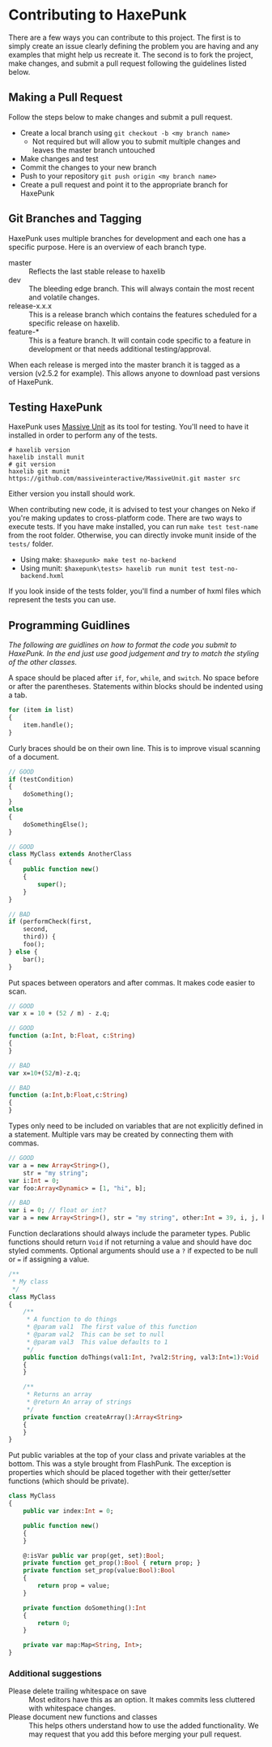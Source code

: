 # Contributing to HaxePunk

There are a few ways you can contribute to this project. The first is to simply create an issue clearly defining the problem you are having and any examples that might help us recreate it. The second is to fork the project, make changes, and submit a pull request following the guidelines listed below.

## Making a Pull Request

Follow the steps below to make changes and submit a pull request.

* Create a local branch using `git checkout -b <my branch name>`
  * Not required but will allow you to submit multiple changes and leaves the master branch untouched
* Make changes and test
* Commit the changes to your new branch
* Push to your repository `git push origin <my branch name>`
* Create a pull request and point it to the appropriate branch for HaxePunk

## Git Branches and Tagging

HaxePunk uses multiple branches for development and each one has a specific purpose. Here is an overview of each branch type.

<dl>
	<dt>master</dt>
	<dd>Reflects the last stable release to haxelib</dd>
	<dt>dev</dt>
	<dd>The bleeding edge branch. This will always contain the most recent and volatile changes.</dd>
	<dt>release-x.x.x</dt>
	<dd>This is a release branch which contains the features scheduled for a specific release on haxelib.</dd>
	<dt>feature-*</dt>
	<dd>This is a feature branch. It will contain code specific to a feature in development or that needs additional testing/approval.</dd>
</dl>

When each release is merged into the master branch it is tagged as a version (v2.5.2 for example). This allows anyone to download past versions of HaxePunk.

## Testing HaxePunk

HaxePunk uses [Massive Unit](https://github.com/massiveinteractive/MassiveUnit) as its tool for testing. You'll need to have it installed in order to perform any of the tests. 
```shell
# haxelib version
haxelib install munit
# git version
haxelib git munit https://github.com/massiveinteractive/MassiveUnit.git master src
```
Either version you install should work.

When contributing new code, it is advised to test your changes on Neko if you're making updates to cross-platform code. There are two ways to execute tests. If you have make installed, you can run `make test test-name` from the root folder. Otherwise, you can directly invoke munit inside of the `tests/` folder.

* Using make: `$haxepunk> make test no-backend`
* Using munit: `$haxepunk\tests> haxelib run munit test test-no-backend.hxml`

If you look inside of the tests folder, you'll find a number of hxml files which represent the tests you can use. 

## Programming Guidlines

_The following are guidlines on how to format the code you submit to HaxePunk. In the end just use good judgement and try to match the styling of the other classes._

A space should be placed after `if`, `for`, `while`, and `switch`. No space before or after the parentheses. Statements within blocks should be indented using a tab.

```haxe
for (item in list)
{
	item.handle();
}
```

Curly braces should be on their own line. This is to improve visual scanning of a document.

```haxe
// GOOD
if (testCondition)
{
	doSomething();
}
else
{
	doSomethingElse();
}

// GOOD
class MyClass extends AnotherClass
{
	public function new()
	{
		super();
	}
}

// BAD
if (performCheck(first,
	second,
	third)) {
	foo();
} else {
	bar();
}
```

Put spaces between operators and after commas. It makes code easier to scan.

```haxe
// GOOD
var x = 10 + (52 / m) - z.q;

// GOOD
function (a:Int, b:Float, c:String)
{
}

// BAD
var x=10+(52/m)-z.q;

// BAD
function (a:Int,b:Float,c:String)
{
}
```

Types only need to be included on variables that are not explicitly defined in a statement. Multiple vars may be created by connecting them with commas.

```haxe
// GOOD
var a = new Array<String>(),
	str = "my string";
var i:Int = 0;
var foo:Array<Dynamic> = [1, "hi", b];

// BAD
var i = 0; // float or int?
var a = new Array<String>(), str = "my string", other:Int = 39, i, j, k; // split into multiple lines
```

Function declarations should always include the parameter types. Public functions should return `Void` if not returning a value and should have doc styled comments. Optional arguments should use a `?` if expected to be null or `=` if assigning a value.

```haxe
/**
 * My class
 */
class MyClass
{
	/**
	 * A function to do things
	 * @param val1  The first value of this function
	 * @param val2  This can be set to null
	 * @param val3  This value defaults to 1
	 */
	public function doThings(val1:Int, ?val2:String, val3:Int=1):Void
	{
	}

	/**
	 * Returns an array
	 * @return An array of strings
	 */
	private function createArray():Array<String>
	{
	}
}
```

Put public variables at the top of your class and private variables at the bottom. This was a style brought from FlashPunk. The exception is properties which should be placed together with their getter/setter functions (which should be private).

```haxe
class MyClass
{
	public var index:Int = 0;

	public function new()
	{
	}

	@:isVar public var prop(get, set):Bool;
	private function get_prop():Bool { return prop; }
	private function set_prop(value:Bool):Bool
	{
		return prop = value;
	}

	private function doSomething():Int
	{
		return 0;
	}

	private var map:Map<String, Int>;
}
```

### Additional suggestions

<dl>
<dt>Please delete trailing whitespace on save</dt>
<dd>Most editors have this as an option. It makes commits less cluttered with whitespace changes.</dd>

<dt>Please document new functions and classes</dt>
<dd>This helps others understand how to use the added functionality. We may request that you add this before merging your pull request.</dd>
</dl>
